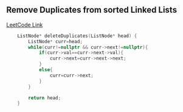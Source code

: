 ## Remove Duplicates from sorted Linked Lists
[LeetCode Link](https://leetcode.com/problems/remove-duplicates-from-sorted-list/)
```cpp
    ListNode* deleteDuplicates(ListNode* head) {
        ListNode* curr=head;
        while(curr!=nullptr && curr->next!=nullptr){
            if(curr->val==curr->next->val){
                curr->next=curr->next->next;
            }
            else{
                curr=curr->next;
            }
        }

        return head;
    }